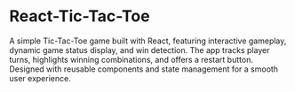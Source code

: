 # React-Tic-Tac-Toe
A simple Tic-Tac-Toe game built with React, featuring interactive gameplay, dynamic game status display, and win detection. The app tracks player turns, highlights winning combinations, and offers a restart button. Designed with reusable components and state management for a smooth user experience.
